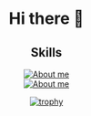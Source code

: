 <div align='center'>
  
# Hi there 👋

## Skills

[![About me](https://skillicons.dev/icons?i=python,swift,c,html,css,ts,js,nextjs,react,cpp,matlab,latex&theme=dark)](https://skillicons.dev)  
[![About me](https://skillicons.dev/icons?i=vscode,git,github,fastapi,firebase,supabase,postgres,mysql,postman&theme=dark)](https://skillicons.dev)

[![trophy](https://github-profile-trophy.vercel.app/?username=X13467980&column=6)](https://github.com/ryo-ma/github-profile-trophy)
